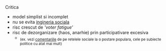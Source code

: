 Critica

- model simplist si incomplet
- nu se evita <a target="_blank" href="https://imgur.com/a/inginerie-sociala-nlyAg5e">ingineria sociala</a>
- risc crescut de _'voter fatigue'_
- risc de dezorganizare (haos, anarhie) prin participativare excesiva
  - <sub>(ex. vezi <a target="_blank" href="https://imgur.com/a/participatory-democracy-fails-QzAkpZC">comentariile</a> de pe retelele sociale la o postare populara, cele pe subiecte politice cu atat mai mult)</sub>
